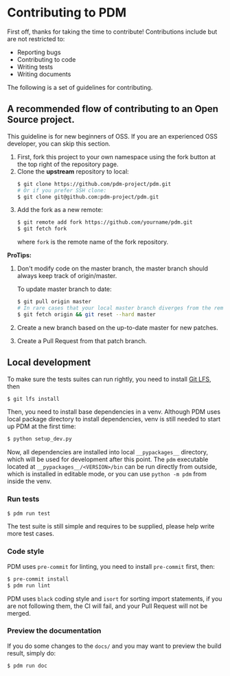 # Contributing to PDM

First off, thanks for taking the time to contribute! Contributions include but are not restricted to:

- Reporting bugs
- Contributing to code
- Writing tests
- Writing documents

The following is a set of guidelines for contributing.

## A recommended flow of contributing to an Open Source project.

This guideline is for new beginners of OSS. If you are an experienced OSS developer, you can skip
this section.

1. First, fork this project to your own namespace using the fork button at the top right of the repository page.
2. Clone the **upstream** repository to local:
   ```bash
   $ git clone https://github.com/pdm-project/pdm.git
   # Or if you prefer SSH clone:
   $ git clone git@github.com:pdm-project/pdm.git
   ```
3. Add the fork as a new remote:
   ```bash
   $ git remote add fork https://github.com/yourname/pdm.git
   $ git fetch fork
   ```
   where `fork` is the remote name of the fork repository.

**ProTips:**
1. Don't modify code on the master branch, the master branch should always keep track of origin/master.

   To update master branch to date:
   ```bash
   $ git pull origin master
   # In rare cases that your local master branch diverges from the remote master:
   $ git fetch origin && git reset --hard master
   ```
2. Create a new branch based on the up-to-date master for new patches.
3. Create a Pull Request from that patch branch.

## Local development

To make sure the tests suites can run rightly, you need to install [Git LFS](https://git-lfs.github.com/), then
```bash
$ git lfs install
```

Then, you need to install base dependencies in a venv. Although PDM uses local package directory to install
dependencies, venv is still needed to start up PDM at the first time:

```bash
$ python setup_dev.py
```

Now, all dependencies are installed into local `__pypackages__` directory, which will be used for development
after this point. The `pdm` executable located at `__pypackages__/<VERSION>/bin` can be run directly from outside,
which is installed in editable mode, or you can use `python -m pdm` from inside the venv.

### Run tests

```bash
$ pdm run test
```

The test suite is still simple and requires to be supplied, please help write more test cases.

### Code style

PDM uses `pre-commit` for linting, you need to install `pre-commit` first, then:

```bash
$ pre-commit install
$ pdm run lint
```

PDM uses `black` coding style and `isort` for sorting import statements, if you are not following them,
the CI will fail, and your Pull Request will not be merged.


### Preview the documentation

If you do some changes to the `docs/` and you may want to preview the build result, simply do:

```bash
$ pdm run doc
```
